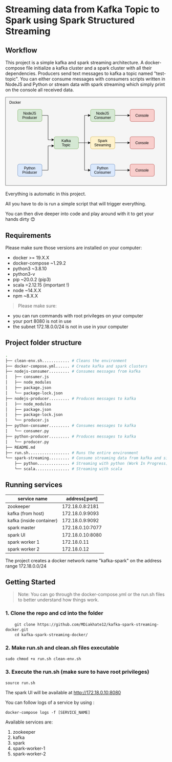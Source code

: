 # Streaming data from Kafka Topic to Spark using Spark Structured Streaming

## Workflow

This project is a simple kafka and spark streaming architecture.
A docker-compose file initialize a kafka cluster and a spark cluster with all their dependencies.
Producers send text messages to kafka a topic named "test-topic".
You can either consume messages with consumers scripts written in NodeJS and Python or stream data with spark streaming which simply print on the console all received data.

<img src="architecture.png" />

Everything is automatic in this project.

All you have to do is run a simple script that will trigger everything.

You can then dive deeper into code and play around with it to get your hands dirty 😊

## Requirements

Please make sure those versions are installed on your computer:
*   docker >= 19.X.X
*   docker-compose ~1.29.2
*   python3 ~3.8.10
*   python3-v
*   pip ~20.0.2 (pip3)
*   scala =2.12.15 (important !)
*   node ~14.X.X
*   npm ~8.X.X

> Please make sure:
*   you can run commands with root privileges on your computer
*   your port 8080 is not in use
*   the subnet 172.18.0.0/24 is not in use in your computer

## Project folder structure
```bash
.
├── clean-env.sh............ # Cleans the environment
├── docker-compose.yml...... # Create kafka and spark clusters
├── nodejs-consumer......... # Consumes messages from kafka
│   ├── consumer.js
│   ├── node_modules
│   ├── package.json
│   └── package-lock.json
├── nodejs-producer......... # Produces messages to kafka
│   ├── node_modules
│   ├── package.json
│   ├── package-lock.json
│   └── producer.js
├── python-consumer......... # Consumes messages to kafka
│   └── consumer.py
├── python-producer......... # Produces messages to kafka
│   └── producer.py
├── README.md
├── run.sh.................. # Runs the entire environment
└── spark-streaming......... # Consume streaming data from kafka and sinks to console
    ├── python.............. # Streaming with python (Work In Progress)
    └── scala............... # Streaming with scala
```

## Running services

| service name             | address[:port]   |
|--------------------------|------------------|
| zookeeper                | 172.18.0.8:2181  |
| kafka (from host)        | 172.18.0.9:9093  |
| kafka (inside container) | 172.18.0.9:9092  |
| spark master             | 172.18.0.10:7077 |
| spark UI                 | 172.18.0.10:8080 |
| spark worker 1           | 172.18.0.11      |
| spark worker 2           | 172.18.0.12      |

The project creates a docker network name "kafka-spark" on the address range 172.18.0.0/24

## Getting Started

> Note: You can go through the docker-compose.yml or the run.sh files to better understand how things work. 

### 1. Clone the repo and cd into the folder
```
    git clone https://github.com/MDiakhate12/kafka-spark-streaming-docker.git
    cd kafka-spark-streaming-docker/
```

### 2. Make run.sh and clean.sh files executable
```
sudo chmod +x run.sh clean-env.sh
```

### 3. Execute the run.sh (make sure to have root privileges) 
```
source run.sh
```

The spark UI will be available at http://172.18.0.10:8080

You can follow logs of a service by using : <br>

```
docker-compose logs -f [SERVICE_NAME]
```

Available services are:
1.  zookeeper
2.  kafka
3.  spark
4.  spark-worker-1
5.  spark-worker-2
